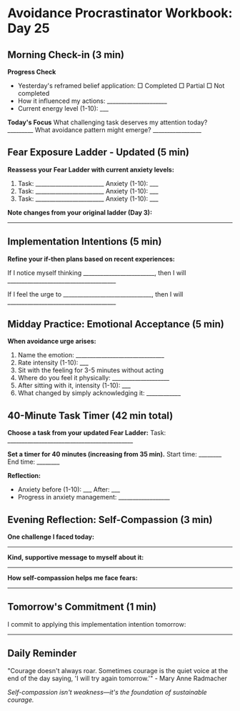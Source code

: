 # Avoidance Procrastinator Workbook: Day 25

## Morning Check-in (3 min)

**Progress Check**
- Yesterday's reframed belief application: □ Completed □ Partial □ Not completed
- How it influenced my actions: _____________________
- Current energy level (1-10): ___

**Today's Focus**
What challenging task deserves my attention today? _________
What avoidance pattern might emerge? _________________

## Fear Exposure Ladder - Updated (5 min)

**Reassess your Fear Ladder with current anxiety levels:**
1. Task: ________________________ Anxiety (1-10): ___
2. Task: ________________________ Anxiety (1-10): ___
3. Task: ________________________ Anxiety (1-10): ___

**Note changes from your original ladder (Day 3):**
________________________________________________

## Implementation Intentions (5 min)

**Refine your if-then plans based on recent experiences:**

If I notice myself thinking _________________________,
then I will ______________________________________

If I feel the urge to _______________________________,
then I will ______________________________________

## Midday Practice: Emotional Acceptance (5 min)

**When avoidance urge arises:**
1. Name the emotion: _______________________________
2. Rate intensity (1-10): ___
3. Sit with the feeling for 3-5 minutes without acting
4. Where do you feel it physically: ____________________
5. After sitting with it, intensity (1-10): ___
6. What changed by simply acknowledging it: ____________

## 40-Minute Task Timer (42 min total)

**Choose a task from your updated Fear Ladder:**
Task: ____________________________________________

**Set a timer for 40 minutes (increasing from 35 min).**
Start time: ________ End time: ________

**Reflection:**
- Anxiety before (1-10): ___ After: ___
- Progress in anxiety management: __________________

## Evening Reflection: Self-Compassion (3 min)

**One challenge I faced today:**
________________________________________________

**Kind, supportive message to myself about it:**
________________________________________________

**How self-compassion helps me face fears:**
________________________________________________

## Tomorrow's Commitment (1 min)

I commit to applying this implementation intention tomorrow:
________________________________________________

## Daily Reminder

"Courage doesn't always roar. Sometimes courage is the quiet voice at the end of the day saying, 'I will try again tomorrow.'" - Mary Anne Radmacher

*Self-compassion isn't weakness—it's the foundation of sustainable courage.*